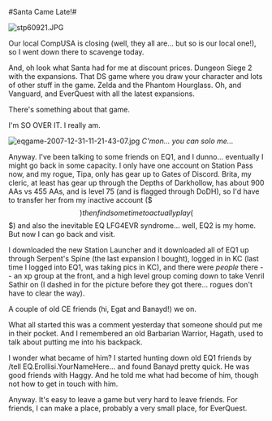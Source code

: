 #Santa Came Late!#

![stp60921.JPG](http://westkarana.com/wp-content/uploads/2007/12/stp60921.JPG)

Our local CompUSA is closing (well, they all are... but so is our local one!), so I went down there to scavenge today. 

And, oh look what Santa had for me at discount prices. Dungeon Siege 2 with the expansions. That DS game where you draw your character and lots of other stuff in the game. Zelda and the Phantom Hourglass. Oh, and Vanguard, and EverQuest with all the latest expansions.

There's something about that game.

I'm SO OVER IT. I really am.

![eqgame-2007-12-31-11-21-43-07.jpg](http://westkarana.com/wp-content/uploads/2007/12/eqgame-2007-12-31-11-21-43-07.jpg)
*C'mon... you can solo me...*

Anyway. I've been talking to some friends on EQ1, and I dunno... eventually I might go back in some capacity. I only have one account on Station Pass now, and my rogue, Tipa, only has gear up to Gates of Discord. Brita, my cleric, at least has gear up through the Depths of Darkhollow, has about 900 AAs vs 455 AAs, and is level 75 (and is flagged through DoDH), so I'd have to transfer her from my inactive account ($$$) then find some time to actually play ($$$) and also the inevitable EQ LFG4EVR syndrome... well, EQ2 is my home. But now I can go back and visit.

I downloaded the new Station Launcher and it downloaded all of EQ1 up through Serpent's Spine (the last expansion I bought), logged in in KC (last time I logged into EQ1, was taking pics in KC), and there were *people* there -- an xp group at the front, and a high level group coming down to take Venril Sathir on (I dashed in for the picture before they got there... rogues don't have to clear the way).

A couple of old CE friends (hi, Egat and Banayd!) we on.

What all started this was a comment yesterday that someone should put me in their pocket. And I remembered an old Barbarian Warrior, Hagath, used to talk about putting me into his backpack.

I wonder what became of him? I started hunting down old EQ1 friends by /tell EQ.Erollisi.YourNameHere... and found Banayd pretty quick. He was good friends with Haggy. And he told me what had become of him, though not how to get in touch with him.

Anyway. It's easy to leave a game but very hard to leave friends. For friends, I can make a place, probably a very small place, for EverQuest.

